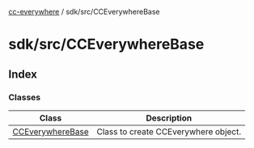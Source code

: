 [cc-everywhere](../../../index.md) / sdk/src/CCEverywhereBase

# sdk/src/CCEverywhereBase

## Index

### Classes

| Class | Description |
| ------ | ------ |
| [CCEverywhereBase](classes/CCEverywhereBase.md) | Class to create CCEverywhere object. |
